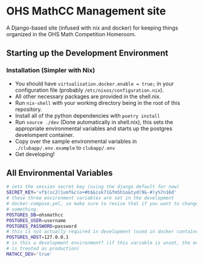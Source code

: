 # OHS MathCC Management site

A Django-based site (infused with nix and docker) for keeping things organized
in the OHS Math Competition Homeroom.

## Starting up the Development Environment

### Installation (Simpler with Nix)

- You should have `virtualisation.docker.enable = true;` in your configuration
  file (probably `/etc/nixos/configuration.nix`).
- All other necessary packages are provided in the shell.nix.
- Run `nix-shell` with your working directory being in the root of this
  repository.
- Install all of the python dependencies with `poetry install`
- Run `source ./dev` (Done automatically in shell.nix), this sets the
  appropriate environmental variables and starts up the postgres develompent
  container.
- Copy over the sample environmental variables in `./clubapp/.env.example` to
  `clubapp/.env`
- Get developing!

## All Environmental Variables

```sh
# sets the session secret key (using the django default for now)
SECRET_KEY='vf$(sc2(1umf&c(o+#b$&isk71&fm5h1o&tyd(9&-#)y%7n16d'
# these three environment variables are set in the development
# docker-compose.yml, so make sure to revise that if you want to change
# something.
POSTGRES_DB=ohsmathcc
POSTGRES_USER=username
POSTGRES_PASSWORD=password
# this is not actually required in development (used in docker containers e.g.)
POSTGRES_HOST=127.0.0.1
# is this a development environment? (if this variable is unset, the environment
# is treated as production)
MATHCC_DEV='true'
```
